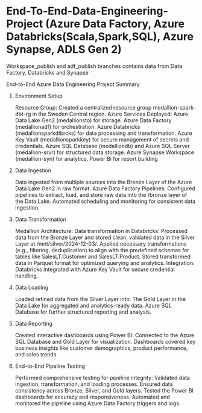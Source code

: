 # End-To-End-Data-Engineering-Project  (Azure Data Factory, Azure Databricks(Scala,Spark,SQL), Azure Synapse, ADLS Gen 2)
Workspace_publish and adf_publish branches contains data from Data Factory, Databricks and Synapse

End-to-End Azure Data Engineering Project Summary
1. Environment Setup

    Resource Group: Created a centralized resource group medallion-spark-dbt-rg in the Sweden Central region.
    Azure Services Deployed:
        Azure Data Lake Gen2 (medallionsto) for storage.
        Azure Data Factory (medallionadf) for orchestration.
        Azure Databricks (medallionsparkdtbrcks) for data processing and transformation.
        Azure Key Vault (medallionsparkkey) for secure management of secrets and credentials.
        Azure SQL Database (medalliondb) and Azure SQL Server (medallion-srvr) for structured data storage.
        Azure Synapse Workspace (medallion-syn) for analytics.
        Power Bi for report building
   

2. Data Ingestion

    Data ingested from multiple sources into the Bronze Layer of the Azure Data Lake Gen2 in raw format.
    Azure Data Factory Pipelines:
        Configured pipelines to extract, load, and store raw data into the /bronze layer of the Data Lake.
        Automated scheduling and monitoring for consistent data ingestion.

3. Data Transformation

    Medallion Architecture:
        Data transformation in Databricks:
            Processed data from the Bronze Layer and stored clean, validated data in the Silver Layer at /mnt/silver/2024-12-03/.
            Applied necessary transformations (e.g., filtering, deduplication) to align with the predefined schemas for tables like SalesLT.Customer and SalesLT.Product.
        Stored transformed data in Parquet format for optimized querying and analytics.
    Integration: Databricks integrated with Azure Key Vault for secure credential handling.

4. Data Loading

    Loaded refined data from the Silver Layer into:
        The Gold Layer in the Data Lake for aggregated and analytics-ready data.
        Azure SQL Database for further structured reporting and analysis.

5. Data Reporting

    Created interactive dashboards using Power BI:
        Connected to the Azure SQL Database and Gold Layer for visualization.
        Dashboards covered key business insights like customer demographics, product performance, and sales trends.

6. End-to-End Pipeline Testing

    Performed comprehensive testing for pipeline integrity:
        Validated data ingestion, transformation, and loading processes.
        Ensured data consistency across Bronze, Silver, and Gold layers.
        Tested the Power BI dashboards for accuracy and responsiveness.
    Automated and monitored the pipeline using Azure Data Factory triggers and logs.
